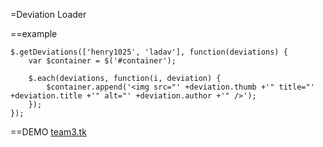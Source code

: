 =Deviation Loader



==example

    $.getDeviations(['henry1025', 'ladav'], function(deviations) {
        var $container = $('#container');
        
        $.each(deviations, function(i, deviation) {
            $container.append('<img src="' +deviation.thumb +'" title="' +deviation.title +'" alt="' +deviation.author +'" />');
        });
    });
    
    
==DEMO
[team3.tk](http://team3.tk)